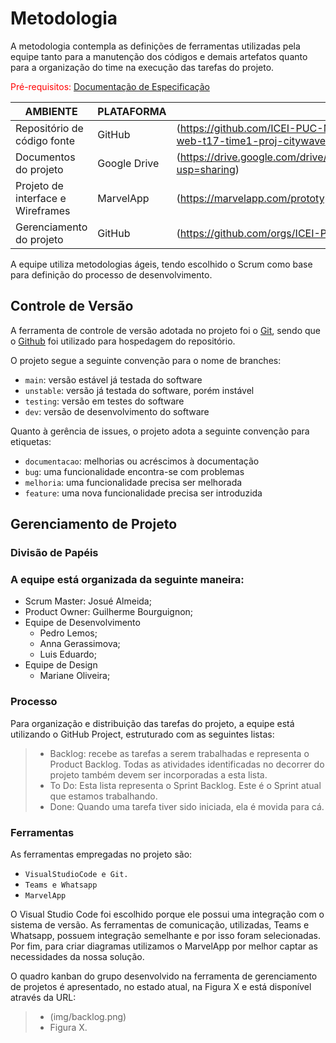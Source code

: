
# Metodologia
A metodologia contempla as definições de ferramentas utilizadas pela equipe tanto para a manutenção dos códigos e demais artefatos quanto para a organização do time na execução das tarefas do projeto.

<span style="color:red">Pré-requisitos: <a href="2-Especificação do Projeto.md"> Documentação de Especificação</a></span>

|AMBIENTE | PLATAFORMA| LINK DE ACESSO|
|---------|------------|----------------|
|Repositório de código fonte| GitHub| (https://github.com/ICEI-PUC-Minas-PMV-ADS/pmv-ads-2023-1-e1-proj-web-t17-time1-proj-citywave)|
|Documentos do projeto| Google Drive| (https://drive.google.com/drive/folders/1WfYRpJrQZ_Bjzm5hEpGKYnShLgd0sl7h?usp=sharing)|
|Projeto de interface e Wireframes| MarvelApp| (https://marvelapp.com/prototype/6aed7hi)|
|Gerenciamento do projeto| GitHub| (https://github.com/orgs/ICEI-PUC-Minas-PMV-ADS/projects/348)|

A equipe utiliza metodologias ágeis, tendo escolhido o Scrum como base para definição do processo de desenvolvimento.

## Controle de Versão

A ferramenta de controle de versão adotada no projeto foi o
[Git](https://git-scm.com/), sendo que o [Github](https://github.com)
foi utilizado para hospedagem do repositório.

O projeto segue a seguinte convenção para o nome de branches:

- `main`: versão estável já testada do software
- `unstable`: versão já testada do software, porém instável
- `testing`: versão em testes do software
- `dev`: versão de desenvolvimento do software

Quanto à gerência de issues, o projeto adota a seguinte convenção para
etiquetas:

- `documentacao`: melhorias ou acréscimos à documentação
- `bug`: uma funcionalidade encontra-se com problemas
- `melhoria`: uma funcionalidade precisa ser melhorada
- `feature`: uma nova funcionalidade precisa ser introduzida

## Gerenciamento de Projeto

### Divisão de Papéis

### A equipe está organizada da seguinte maneira:
- Scrum Master: Josué Almeida;
- Product Owner: Guilherme Bourguignon;
- Equipe de Desenvolvimento
  - Pedro Lemos;
  - Anna Gerassimova;
  - Luis Eduardo;
- Equipe de Design
  - Mariane Oliveira;

### Processo

Para organização e distribuição das tarefas do projeto, a equipe está utilizando o GitHub Project, estruturado com as seguintes listas:
> - Backlog: recebe as tarefas a serem trabalhadas e representa o Product Backlog.
Todas as atividades identificadas no decorrer do projeto também devem ser incorporadas a esta lista.
> - To Do: Esta lista representa o Sprint Backlog. Este é o Sprint atual que estamos trabalhando.
> - Done: Quando uma tarefa tiver sido iniciada, ela é movida para cá.

### Ferramentas

As ferramentas empregadas no projeto são:

- `VisualStudioCode e Git.`
- `Teams e Whatsapp`
- `MarvelApp`

O Visual Studio Code foi escolhido porque ele possui uma integração com o sistema de versão. As ferramentas de comunicação, utilizadas, Teams e Whatsapp, possuem integração semelhante e por isso foram selecionadas. Por fim, para criar diagramas utilizamos o MarvelApp por melhor captar as necessidades da nossa solução.

O quadro kanban do grupo desenvolvido na ferramenta de gerenciamento de projetos é apresentado, no estado atual, na Figura X e está disponível através da URL: 
> - (img/backlog.png)
> - Figura X.
